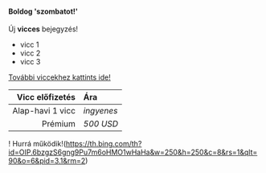 #### Boldog 'szombatot!'
Új **vicces** bejegyzés!

- vicc 1
- vicc 2
- vicc 3

[További viccekhez kattints ide!](hhps.//www.google.com)

| Vicc előfizetés | Ára |
| ---------------:|:-----|
| Alap-havi 1 vicc | *ingyenes* |
| Prémium | *500 USD* |

! Hurrá működik!(https://th.bing.com/th?id=OIP.6bzgzS6gng9Pu7m6oHMO1wHaHa&w=250&h=250&c=8&rs=1&qlt=90&o=6&pid=3.1&rm=2)
